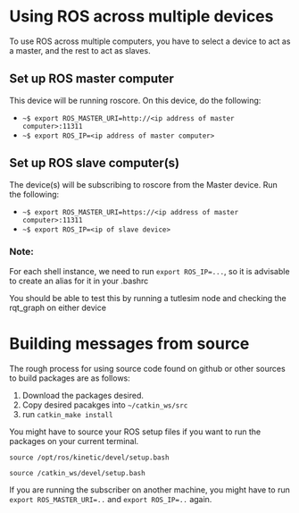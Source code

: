 # Using ROS across multiple devices
To use ROS across multiple computers, you have to select a device to act as a master, and the rest to act as slaves.

## Set up ROS master computer
This device will be running roscore. On this device, do the following:
* `~$ export ROS_MASTER_URI=http://<ip address of master computer>:11311`
* `~$ export ROS_IP=<ip address of master computer>`

## Set up ROS slave computer(s)
The device(s) will be subscribing to roscore from the Master device. Run the following:
* `~$ export ROS_MASTER_URI=https://<ip address of master computer>:11311`
* `~$ export ROS_IP=<ip of slave device>`

### Note:
For each shell instance, we need to run `export ROS_IP=...`, so it is advisable to create an alias for it in your .bashrc

You should be able to test this by running a tutlesim node and checking the rqt_graph on either device


# Building messages from source
The rough process for using source code found on github or other sources to build packages are as follows:

1. Download the packages desired.
2. Copy desired pacakges into `~/catkin_ws/src`
3. run `catkin_make install`

You might have to source your ROS setup files if you want to run the packages on your current terminal.

`source /opt/ros/kinetic/devel/setup.bash`

`source /catkin_ws/devel/setup.bash`

If you are running the subscriber on another machine, you might have to run `export ROS_MASTER_URI=..` and `export ROS_IP=..` again.

